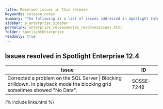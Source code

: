 ```yaml
---
title: Resolved issues in this release
keywords: release notes
summary: "The following is a list of issues addressed in Spotlight Enterprise 12.4"
sidebar: p_enterprise_sidebar
permalink: enterprise_releasenotes_resolvedissues.html
folder: SpotlightEnterprise
readonly: true
---
```




## Issues resolved in Spotlight Enterprise 12.4

Issue | ID
------|---
Corrected a problem on the SQL Server \| Blocking drilldown. In playback mode the blocking grid sometimes showed "No Data". | SOSSE-7248

{% include links.html %}

